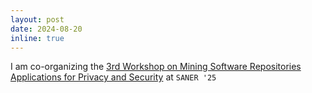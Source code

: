 ```yaml
---
layout: post
date: 2024-08-20
inline: true
---
```


I am co-organizing the [3rd Workshop on Mining Software Repositories Applications for Privacy and Security](https://msr4ps.github.io/index.html) at `SANER '25`
